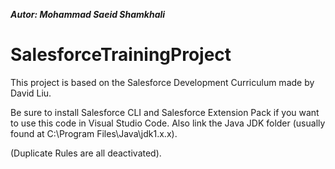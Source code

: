 ***Autor: Mohammad Saeid Shamkhali***

# SalesforceTrainingProject

This project is based on the Salesforce Development Curriculum made by David Liu.

Be sure to install Salesforce CLI and Salesforce Extension Pack if you want to use this code in Visual Studio Code. Also link the Java JDK folder (usually found at C:\Program Files\Java\jdk1.x.x).

(Duplicate Rules are all deactivated).